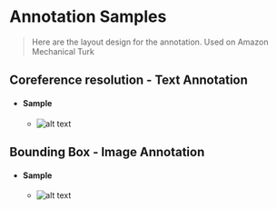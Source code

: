 # Annotation Samples
> Here are the layout design for the annotation.
> Used on Amazon Mechanical Turk

## Coreference resolution - Text Annotation
* #### Sample
  * ![alt text](https://corefrecipebucket.s3.eu-central-1.amazonaws.com/githubimgs/running_30_labels.jpg)

## Bounding Box - Image Annotation
* #### Sample
  * ![alt text](https://corefrecipebucket.s3.eu-central-1.amazonaws.com/githubimgs/img_ann_bbox+(2).jpg)
